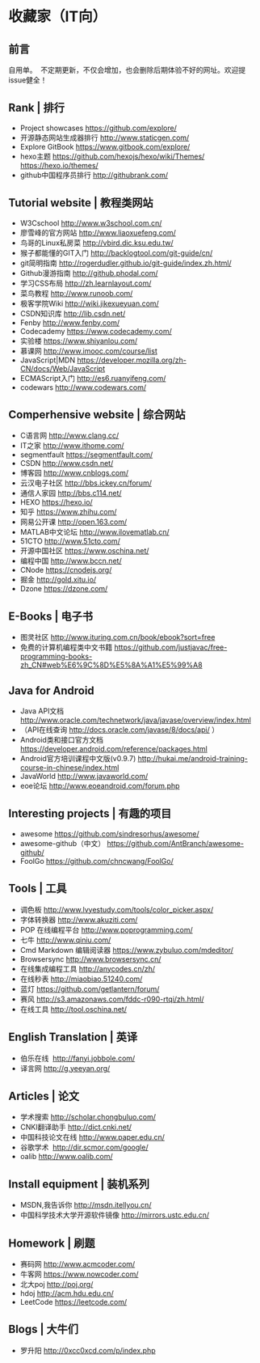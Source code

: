 # 收藏家（IT向）
## 前言
自用单。 
不定期更新，不仅会增加，也会删除后期体验不好的网址。欢迎提issue健全！

## Rank | 排行
- Project showcases   https://github.com/explore/
- 开源静态网站生成器排行  http://www.staticgen.com/
- Explore GitBook   https://www.gitbook.com/explore/
- hexo主题  https://github.com/hexojs/hexo/wiki/Themes/   https://hexo.io/themes/
- github中国程序员排行 http://githubrank.com/

## Tutorial website | 教程类网站
- W3Cschool  http://www.w3school.com.cn/
- 廖雪峰的官方网站  http://www.liaoxuefeng.com/
- 鸟哥的Linux私房菜   http://vbird.dic.ksu.edu.tw/
- 猴子都能懂的GIT入门   http://backlogtool.com/git-guide/cn/
- git简明指南   http://rogerdudler.github.io/git-guide/index.zh.html/
- Github漫游指南  http://github.phodal.com/
- 学习CSS布局   http://zh.learnlayout.com/
- 菜鸟教程  http://www.runoob.com/
- 极客学院Wiki  http://wiki.jikexueyuan.com/
- CSDN知识库 http://lib.csdn.net/
- Fenby http://www.fenby.com/
- Codecademy  https://www.codecademy.com/
- 实验楼 https://www.shiyanlou.com/
- 慕课网 http://www.imooc.com/course/list
- JavaScript|MDN  https://developer.mozilla.org/zh-CN/docs/Web/JavaScript
- ECMAScript入门  http://es6.ruanyifeng.com/
- codewars  http://www.codewars.com/

## Comperhensive website | 综合网站
- C语言网  http://www.clang.cc/
- IT之家  http://www.ithome.com/
- segmentfault  https://segmentfault.com/
- CSDN  http://www.csdn.net/
- 博客园  http://www.cnblogs.com/
- 云汉电子社区  http://bbs.ickey.cn/forum/
- 通信人家园  http://bbs.c114.net/
- HEXO  https://hexo.io/
- 知乎  https://www.zhihu.com/
- 网易公开课  http://open.163.com/
- MATLAB中文论坛  http://www.ilovematlab.cn/
- 51CTO http://www.51cto.com/
- 开源中国社区  https://www.oschina.net/
- 编程中国  http://www.bccn.net/
- CNode https://cnodejs.org/
- 掘金  http://gold.xitu.io/
- Dzone https://dzone.com/

## E-Books | 电子书
- 图灵社区  http://www.ituring.com.cn/book/ebook?sort=free
- 免费的计算机编程类中文书籍 https://github.com/justjavac/free-programming-books-zh_CN#web%E6%9C%8D%E5%8A%A1%E5%99%A8

## Java for Android
- Java API文档  http://www.oracle.com/technetwork/java/javase/overview/index.html
- （API在线查询  http://docs.oracle.com/javase/8/docs/api/ ）
- Android类和接口官方文档 https://developer.android.com/reference/packages.html
- Android官方培训课程中文版(v0.9.7) http://hukai.me/android-training-course-in-chinese/index.html
- JavaWorld http://www.javaworld.com/
- eoe论坛 http://www.eoeandroid.com/forum.php

## Interesting projects | 有趣的项目
- awesome  https://github.com/sindresorhus/awesome/
- awesome-github（中文） https://github.com/AntBranch/awesome-github/
- FoolGo  https://github.com/chncwang/FoolGo/

## Tools | 工具
- 调色板  http://www.lvyestudy.com/tools/color_picker.aspx/
- 字体转换器  http://www.akuziti.com/
- POP 在线编程平台  http://www.poprogramming.com/
- 七牛  http://www.qiniu.com/
- Cmd Markdown 编辑阅读器   https://www.zybuluo.com/mdeditor/
- Browsersync http://www.browsersync.cn/
- 在线集成编程工具  http://anycodes.cn/zh/
- 在线秒表  http://miaobiao.51240.com/
- 蓝灯  https://github.com/getlantern/forum/
- 赛风  http://s3.amazonaws.com/fddc-r090-rtqi/zh.html/
- 在线工具  http://tool.oschina.net/

## English Translation | 英译
- 伯乐在线  http://fanyi.jobbole.com/
- 译言网 http://g.yeeyan.org/
  
## Articles | 论文
- 学术搜索  http://scholar.chongbuluo.com/
- CNKI翻译助手  http://dict.cnki.net/
- 中国科技论文在线  http://www.paper.edu.cn/
- 谷歌学术  http://dir.scmor.com/google/
- oalib http://www.oalib.com/

## Install equipment | 装机系列
- MSDN,我告诉你 http://msdn.itellyou.cn/
- 中国科学技术大学开源软件镜像 http://mirrors.ustc.edu.cn/

## Homework | 刷题
- 赛码网 http://www.acmcoder.com/
- 牛客网 https://www.nowcoder.com/
- 北大poj http://poj.org/
- hdoj http://acm.hdu.edu.cn/
- LeetCode  https://leetcode.com/

## Blogs | 大牛们
- 罗升阳 http://0xcc0xcd.com/p/index.php
